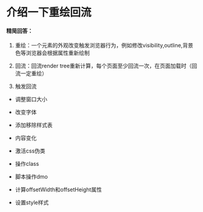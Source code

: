 # 介绍一下重绘回流

#### 精简回答：

1. 重绘：一个元素的外观改变触发浏览器行为，例如修改visibility,outline,背景色等浏览器会根据属性重新绘制

2. 回流：回流render tree重新计算，每个页面至少回流一次，在页面加载时（回流一定重绘）

3. 触发回流

-  调整窗口大小

- 改变字体

- 添加移除样式表

- 内容变化

- 激活css伪类

- 操作class

- 脚本操作dmo

- 计算offsetWidth和offsetHeight属性

- 设置style样式
